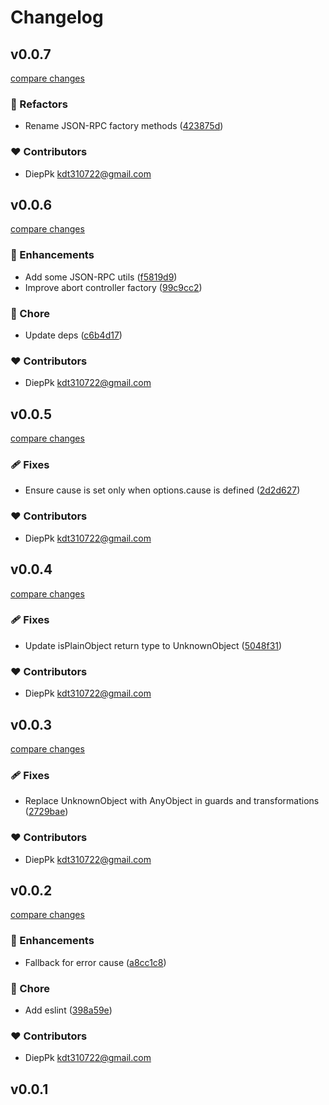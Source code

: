 # Changelog


## v0.0.7

[compare changes](https://github.com/kdt-bun/utils/compare/v0.0.6...v0.0.7)

### 💅 Refactors

- Rename JSON-RPC factory methods ([423875d](https://github.com/kdt-bun/utils/commit/423875d))

### ❤️ Contributors

- DiepPk <kdt310722@gmail.com>

## v0.0.6

[compare changes](https://github.com/kdt-bun/utils/compare/v0.0.5...v0.0.6)

### 🚀 Enhancements

- Add some JSON-RPC utils ([f5819d9](https://github.com/kdt-bun/utils/commit/f5819d9))
- Improve abort controller factory ([99c9cc2](https://github.com/kdt-bun/utils/commit/99c9cc2))

### 🏡 Chore

- Update deps ([c6b4d17](https://github.com/kdt-bun/utils/commit/c6b4d17))

### ❤️ Contributors

- DiepPk <kdt310722@gmail.com>

## v0.0.5

[compare changes](https://github.com/kdt-bun/utils/compare/v0.0.4...v0.0.5)

### 🩹 Fixes

- Ensure cause is set only when options.cause is defined ([2d2d627](https://github.com/kdt-bun/utils/commit/2d2d627))

### ❤️ Contributors

- DiepPk <kdt310722@gmail.com>

## v0.0.4

[compare changes](https://github.com/kdt-bun/utils/compare/v0.0.3...v0.0.4)

### 🩹 Fixes

- Update isPlainObject return type to UnknownObject ([5048f31](https://github.com/kdt-bun/utils/commit/5048f31))

### ❤️ Contributors

- DiepPk <kdt310722@gmail.com>

## v0.0.3

[compare changes](https://github.com/kdt-bun/utils/compare/v0.0.2...v0.0.3)

### 🩹 Fixes

- Replace UnknownObject with AnyObject in guards and transformations ([2729bae](https://github.com/kdt-bun/utils/commit/2729bae))

### ❤️ Contributors

- DiepPk <kdt310722@gmail.com>

## v0.0.2

[compare changes](https://github.com/kdt-bun/utils/compare/v0.0.1...v0.0.2)

### 🚀 Enhancements

- Fallback for error cause ([a8cc1c8](https://github.com/kdt-bun/utils/commit/a8cc1c8))

### 🏡 Chore

- Add eslint ([398a59e](https://github.com/kdt-bun/utils/commit/398a59e))

### ❤️ Contributors

- DiepPk <kdt310722@gmail.com>

## v0.0.1

